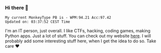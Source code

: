 ### Hi there 👋
<!-- PB START -->
```
My current MonkeyType PB is - WPM:94.21 Acc:97.42
Updated on: 03:37:52 CEST Time
```
<!-- PB END -->
I'm an IT person, just overall. I like CTFs, hacking, coding games, making Python apps. Just a lot of stuff.
You can check out my website [here](https://skill3472.github.io/).
I will probably add some interesting stuff here, when I get the idea to do so. Take care ❤️
